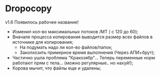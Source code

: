 # Dropocopy


v1.6
Появилось рабочее название!
 
- Изменил кол-во максимальных потоков /MT ( с 120 до 60);
- Вначале процесса копирования выводится размер всех файлов в источнике для копирования;
    - На подумать надо ли кол-во файлов/папок;
    - Заколхозить примерное время выполнения (Через АПИ+брут);
- Частично ушла проблема "Кракозябр"... Теперь переменные норм работают прям с тела... (можно регулярные..  но нахуй!);
- Корова мычит, что файлы еще и удалены;
